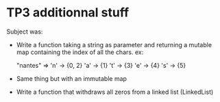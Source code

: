 TP3 additionnal stuff
=====================

Subject was:

 - Write a function taking a string as parameter and returning a mutable
 map containing the index of all the chars. ex:

    "nantes" => 'n' -> {0, 2}
                'a' -> {1}
                't' -> {3}
                'e' -> {4}
                's' -> {5}
 - Same thing but with an immutable map
 - Write a function that withdraws all zeros from a linked list
 (LinkedList)
